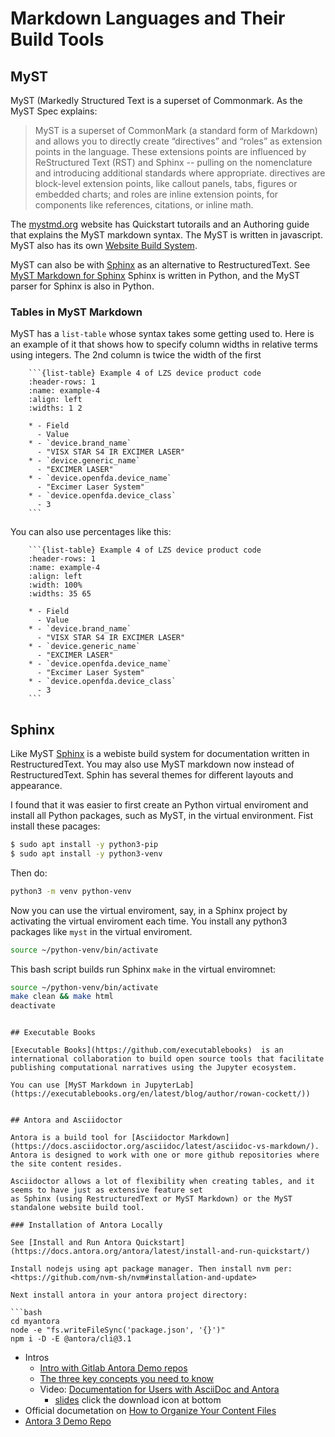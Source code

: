 # Markdown Languages and Their Build Tools

## MyST

MyST (Markedly Structured Text is a superset of Commonmark. As the MyST Spec explains: 

> MyST is a superset of CommonMark (a standard form of Markdown) and allows you to directly create “directives” and “roles” as extension points
in the language. These extensions points are influenced by ReStructured Text (RST) and Sphinx -- pulling on the nomenclature and introducing additional
standards where appropriate. directives are block-level extension points, like callout panels, tabs, figures or embedded charts; and roles are inline extension points, for components like references, citations, or inline math.

The [mystmd.org](https://mystmd.org/guide/quickstart-myst-markdown) website has Quickstart tutorails and an Authoring guide that explains the MyST markdown syntax.
The MyST is written in javascript. MyST also has its own [Website Build System](https://mystmd.org/guide/quickstart-myst-websites).

MyST can also be with [Sphinx](https://www.sphinx-doc.org/en/master/) as an alternative to RestructuredText. See [MyST Markdown for Sphinx](https://www.sphinx-doc.org/en/master/usage/markdown.html)
Sphinx is written in Python, and the MyST parser for Sphinx is also in Python. 

### Tables in MyST Markdown

MyST has a `list-table` whose syntax takes some getting used to. Here is an example of it that shows how to  specify column widths
in relative terms using integers. The 2nd column is twice the width of the first

```
    ```{list-table} Example 4 of LZS device product code
    :header-rows: 1
    :name: example-4
    :align: left
    :widths: 1 2
    
    * - Field
      - Value
    * - `device.brand_name`
      - "VISX STAR S4 IR EXCIMER LASER"
    * - `device.generic_name`
      - "EXCIMER LASER"
    * - `device.openfda.device_name`
      - "Excimer Laser System"
    * - `device.openfda.device_class`
      - 3
    ```
```

You can also use percentages like this:

```
    ```{list-table} Example 4 of LZS device product code
    :header-rows: 1
    :name: example-4
    :align: left
    :width: 100%
    :widths: 35 65
    
    * - Field
      - Value
    * - `device.brand_name`
      - "VISX STAR S4 IR EXCIMER LASER"
    * - `device.generic_name`
      - "EXCIMER LASER"
    * - `device.openfda.device_name`
      - "Excimer Laser System"
    * - `device.openfda.device_class`
      - 3
    ```
```

## Sphinx

Like MyST [Sphinx](https://www.sphinx-doc.org/en/master/) is a webiste build system for documentation written in RestructuredText. You may also use MyST markdown
now instead of RestructuredText. Sphin has several themes for different layouts and appearance.


I found that it was easier to first create an Python virtual enviroment and install all Python packages, such as MyST, in the
virtual environment. Fist install these pacages:

```bash
$ sudo apt install -y python3-pip
$ sudo apt install -y python3-venv
```

Then do:

```bash
python3 -m venv python-venv
```

Now you can use the virtual enviroment, say, in a Sphinx project by activating the virtual enviroment each time. You install any
python3 packages like `myst` in the virtual enviroment.

```bash
source ~/python-venv/bin/activate
```

This bash script builds run Sphinx `make` in the virtual enviromnet:

```bash
source ~/python-venv/bin/activate
make clean && make html
deactivate
```
```

## Executable Books

[Executable Books](https://github.com/executablebooks)  is an international collaboration to build open source tools that facilitate publishing computational narratives using the Jupyter ecosystem.

You can use [MyST Markdown in JupyterLab](https://executablebooks.org/en/latest/blog/author/rowan-cockett/))


## Antora and Asciidoctor

Antora is a build tool for [Asciidoctor Markdown](https://docs.asciidoctor.org/asciidoc/latest/asciidoc-vs-markdown/).
Antora is designed to work with one or more github repositories where the site content resides.

Asciidoctor allows a lot of flexibility when creating tables, and it seems to have just as extensive feature set
as Sphinx (using RestructuredText or MyST Markdown) or the MyST standalone website build tool.
    
### Installation of Antora Locally

See [Install and Run Antora Quickstart](https://docs.antora.org/antora/latest/install-and-run-quickstart/)

Install nodejs using apt package manager. Then install nvm per: <https://github.com/nvm-sh/nvm#installation-and-update>

Next install antora in your antora project directory:

```bash
cd myantora
node -e "fs.writeFileSync('package.json', '{}')"
npm i -D -E @antora/cli@3.1
```

- Intros
  - [Intro with Gitlab Antora Demo repos](https://www.magnolia-cms.com/blog/using-asciidoc-and-antora-to-create-online-technical-documentation.html)
  - [The three key concepts you need to know](https://matthewsetter.com/antora/three-core-concepts/)
  - Video: [Documentation for Users with AsciiDoc and Antora](https://www.youtube.com/watch?v=LT0a--DNJhI)
    - [slides](https://speakerdeck.com/ahus1/antora-3-release-celebration) click the download icon at bottom
- Official documetation on [How to Organize Your Content Files](https://docs.antora.org/antora/latest/organize-content-files/)
- [Antora 3 Demo Repo](https://github.com/ahus1/antora3demo/tree/main)
 
